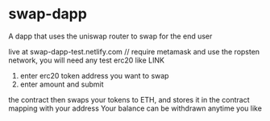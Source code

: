 # swap-dapp

A dapp that uses the uniswap router to swap for the end user

live at swap-dapp-test.netlify.com // require metamask and use the ropsten network, you will need any test erc20 like LINK

1. enter erc20 token address you want to swap
2. enter amount and submit

the contract then swaps your tokens to ETH, and stores it in the contract mapping with your address 
Your balance can be withdrawn anytime you like
